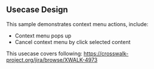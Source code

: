 ## Usecase Design

This sample demonstrates context menu actions, include:

* Context menu pops up
* Cancel context menu by click selected content

This usecase covers following:
https://crosswalk-project.org/jira/browse/XWALK-4973
